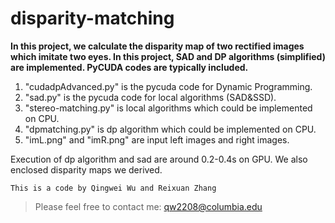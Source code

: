 # disparity-matching
  

**In this project, we calculate the disparity map of two rectified images which imitate two eyes. In this project, SAD and DP algorithms (simplified) are implemented. PyCUDA codes are typically included.**     
1. "cudadpAdvanced.py" is the pycuda code for Dynamic Programming.  
2. "sad.py" is the pycuda code for local algorithms (SAD&SSD).  
3. "stereo-matching.py" is local algorithms which could be implemented on CPU.  
4. "dpmatching.py" is dp algorithm which could be implemented on CPU.  
5. "imL.png" and "imR.png" are input left images and right images.    

Execution of dp algorithm and sad are around 0.2-0.4s on GPU. We also enclosed disparity maps we derived.
      
`This is a code by Qingwei Wu and Reixuan Zhang` 
> Please feel free to contact me: qw2208@columbia.edu
